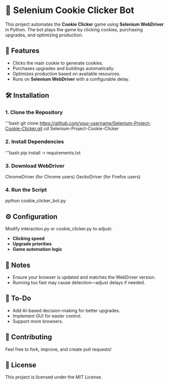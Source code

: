 # 🍪 Selenium Cookie Clicker Bot

This project automates the **Cookie Clicker** game using **Selenium WebDriver** in Python. The bot plays the game by clicking cookies, purchasing upgrades, and optimizing production.

## 🚀 Features
- Clicks the main cookie to generate cookies.
- Purchases upgrades and buildings automatically.
- Optimizes production based on available resources.
- Runs on **Selenium WebDriver** with a configurable delay.

## 🛠️ Installation

### 1. Clone the Repository  
'''bash
git clone https://github.com/your-username/Selenium-Project-Cookie-Clicker.git
cd Selenium-Project-Cookie-Clicker

### 2. Install Dependencies

'''bash
pip install -r requirements.txt

### 3. Download WebDriver
ChromeDriver (for Chrome users)
GeckoDriver (for Firefox users)

### 4. Run the Script
python cookie_clicker_bot.py

## ⚙️ Configuration

Modify interaction.py or cookie_clicker.py to adjust:

- **Clicking speed**
- **Upgrade priorities**
- **Game automation logic**

## 📝 Notes

- Ensure your browser is updated and matches the WebDriver version.
- Running too fast may cause detection—adjust delays if needed.

## 📌 To-Do

- Add AI-based decision-making for better upgrades.
- Implement GUI for easier control.
- Support more browsers.

## 🤝 Contributing

Feel free to fork, improve, and create pull requests!

## 📜 License

This project is licensed under the MIT License.

